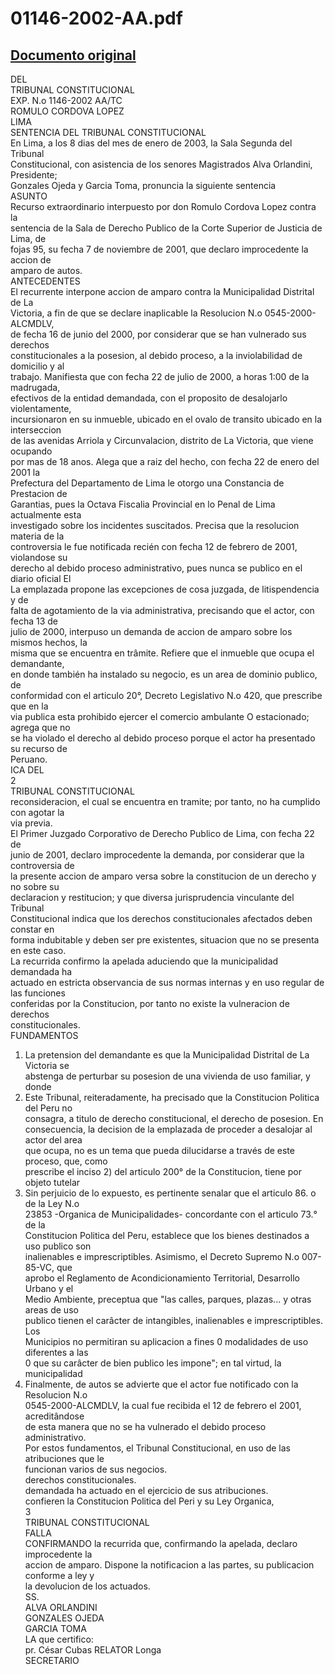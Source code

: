 
01146-2002-AA.pdf
=================
  
[Documento original](https://tc.gob.pe/jurisprudencia/2003/01146-2002-AA.pdf)  
---  
DEL  
TRIBUNAL CONSTITUCIONAL  
EXP. N.o 1146-2002 AA/TC  
ROMULO CORDOVA LOPEZ  
LIMA  
SENTENCIA DEL TRIBUNAL CONSTITUCIONAL  
En Lima, a los 8 dias del mes de enero de 2003, la Sala Segunda del Tribunal  
Constitucional, con asistencia de los senores Magistrados Alva Orlandini, Presidente;  
Gonzales Ojeda y Garcia Toma, pronuncia la siguiente sentencia  
ASUNTO  
Recurso extraordinario interpuesto por don Romulo Cordova Lopez contra la  
sentencia de la Sala de Derecho Publico de la Corte Superior de Justicia de Lima, de  
fojas 95, su fecha 7 de noviembre de 2001, que declaro improcedente la accion de  
amparo de autos.  
ANTECEDENTES  
El recurrente interpone accion de amparo contra la Municipalidad Distrital de La  
Victoria, a fin de que se declare inaplicable la Resolucion N.o 0545-2000-ALCMDLV,  
de fecha 16 de junio del 2000, por considerar que se han vulnerado sus derechos  
constitucionales a la posesion, al debido proceso, a la inviolabilidad de domicilio y al  
trabajo. Manifiesta que con fecha 22 de julio de 2000, a horas 1:00 de la madrugada,  
efectivos de la entidad demandada, con el proposito de desalojarlo violentamente,  
incursionaron en su inmueble, ubicado en el ovalo de transito ubicado en la interseccion  
de las avenidas Arriola y Circunvalacion, distrito de La Victoria, que viene ocupando  
por mas de 18 anos. Alega que a raiz del hecho, con fecha 22 de enero del 2001 la  
Prefectura del Departamento de Lima le otorgo una Constancia de Prestacion de  
Garantias, pues la Octava Fiscalia Provincial en lo Penal de Lima actualmente esta  
investigado sobre los incidentes suscitados. Precisa que la resolucion materia de la  
controversia le fue notificada recién con fecha 12 de febrero de 2001, violandose su  
derecho al debido proceso administrativo, pues nunca se publico en el diario oficial El  
La emplazada propone las excepciones de cosa juzgada, de litispendencia y de  
falta de agotamiento de la via administrativa, precisando que el actor, con fecha 13 de  
julio de 2000, interpuso un demanda de accion de amparo sobre los mismos hechos, la  
misma que se encuentra en trâmite. Refiere que el inmueble que ocupa el demandante,  
en donde también ha instalado su negocio, es un area de dominio publico, de  
conformidad con el articulo 20°, Decreto Legislativo N.o 420, que prescribe que en la  
via publica esta prohibido ejercer el comercio ambulante O estacionado; agrega que no  
se ha violado el derecho al debido proceso porque el actor ha presentado su recurso de  
Peruano.  
ICA DEL  
2  
TRIBUNAL CONSTITUCIONAL  
reconsideracion, el cual se encuentra en tramite; por tanto, no ha cumplido con agotar la  
via previa.  
El Primer Juzgado Corporativo de Derecho Publico de Lima, con fecha 22 de  
junio de 2001, declaro improcedente la demanda, por considerar que la controversia de  
la presente accion de amparo versa sobre la constitucion de un derecho y no sobre su  
declaracion y restitucion; y que diversa jurisprudencia vinculante del Tribunal  
Constitucional indica que los derechos constitucionales afectados deben constar en  
forma indubitable y deben ser pre existentes, situacion que no se presenta en este caso.  
La recurrida confirmo la apelada aduciendo que la municipalidad demandada ha  
actuado en estricta observancia de sus normas internas y en uso regular de las funciones  
conferidas por la Constitucion, por tanto no existe la vulneracion de derechos  
constitucionales.  
FUNDAMENTOS  
1. La pretension del demandante es que la Municipalidad Distrital de La Victoria se  
abstenga de perturbar su posesion de una vivienda de uso familiar, y donde  
2. Este Tribunal, reiteradamente, ha precisado que la Constitucion Politica del Peru no  
consagra, a titulo de derecho constitucional, el derecho de posesion. En  
consecuencia, la decision de la emplazada de proceder a desalojar al actor del area  
que ocupa, no es un tema que pueda dilucidarse a través de este proceso, que, como  
prescribe el inciso 2) del articulo 200° de la Constitucion, tiene por objeto tutelar  
3. Sin perjuicio de lo expuesto, es pertinente senalar que el articulo 86. o de la Ley N.o  
23853 -Organica de Municipalidades- concordante con el articulo 73.° de la  
Constitucion Politica del Peru, establece que los bienes destinados a uso publico son  
inalienables e imprescriptibles. Asimismo, el Decreto Supremo N.o 007-85-VC, que  
aprobo el Reglamento de Acondicionamiento Territorial, Desarrollo Urbano y el  
Medio Ambiente, preceptua que "las calles, parques, plazas... y otras areas de uso  
publico tienen el carâcter de intangibles, inalienables e imprescriptibles. Los  
Municipios no permitiran su aplicacion a fines 0 modalidades de uso diferentes a las  
0 que su carâcter de bien publico les impone"; en tal virtud, la municipalidad  
4. Finalmente, de autos se advierte que el actor fue notificado con la Resolucion N.o  
0545-2000-ALCMDLV, la cual fue recibida el 12 de febrero el 2001, acreditândose  
de esta manera que no se ha vulnerado el debido proceso administrativo.  
Por estos fundamentos, el Tribunal Constitucional, en uso de las atribuciones que le  
funcionan varios de sus negocios.  
derechos constitucionales.  
demandada ha actuado en el ejercicio de sus atribuciones.  
confieren la Constitucion Politica del Peri y su Ley Organica,  
3  
TRIBUNAL CONSTITUCIONAL  
FALLA  
CONFIRMANDO la recurrida que, confirmando la apelada, declaro improcedente la  
accion de amparo. Dispone la notificacion a las partes, su publicacion conforme a ley y  
la devolucion de los actuados.  
SS.  
ALVA ORLANDINI  
GONZALES OJEDA  
GARCIA TOMA  
LA que certifico:  
pr. César Cubas RELATOR Longa  
SECRETARIO